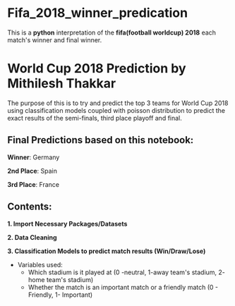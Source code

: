 # Fifa_2018_winner_predication
This is a **python** interpretation of the **fifa(football worldcup) 2018** each match's winner and final winner.

# **World Cup 2018 Prediction by Mithilesh Thakkar**

The purpose of this is to try and predict the top 3 teams for World Cup 2018 using classification models coupled with poisson distribution to predict the exact results of the semi-finals, third place playoff and final. 

## **Final Predictions based on this notebook:**

**Winner**: Germany

**2nd Place**: Spain

**3rd Place**: France


## **Contents:**

**1. Import Necessary Packages/Datasets** 

**2. Data Cleaning**

**3. Classification Models to predict match results (Win/Draw/Lose)**
- Variables used:
    - Which stadium is it played at (0 -neutral, 1-away team's stadium, 2- home team's stadium)
    - Whether the match is an important match or a friendly match (0 - Friendly, 1- Important)
